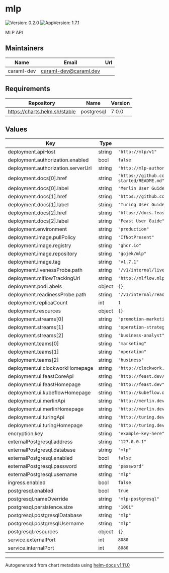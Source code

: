 # mlp

![Version: 0.2.0](https://img.shields.io/badge/Version-0.2.0-informational?style=flat-square) ![AppVersion: 1.7.1](https://img.shields.io/badge/AppVersion-1.7.1-informational?style=flat-square)

MLP API

## Maintainers

| Name | Email | Url |
| ---- | ------ | --- |
| caraml-dev | <caraml-dev@caraml.dev> |  |

## Requirements

| Repository | Name | Version |
|------------|------|---------|
| https://charts.helm.sh/stable | postgresql | 7.0.0 |

## Values

| Key | Type | Default | Description |
|-----|------|---------|-------------|
| deployment.apiHost | string | `"http://mlp/v1"` |  |
| deployment.authorization.enabled | bool | `false` |  |
| deployment.authorization.serverUrl | string | `"http://mlp-authorization-keto"` |  |
| deployment.docs[0].href | string | `"https://github.com/gojek/merlin/blob/main/docs/getting-started/README.md"` |  |
| deployment.docs[0].label | string | `"Merlin User Guide"` |  |
| deployment.docs[1].href | string | `"https://github.com/gojek/turing"` |  |
| deployment.docs[1].label | string | `"Turing User Guide"` |  |
| deployment.docs[2].href | string | `"https://docs.feast.dev/user-guide/overview"` |  |
| deployment.docs[2].label | string | `"Feast User Guide"` |  |
| deployment.environment | string | `"production"` |  |
| deployment.image.pullPolicy | string | `"IfNotPresent"` |  |
| deployment.image.registry | string | `"ghcr.io"` |  |
| deployment.image.repository | string | `"gojek/mlp"` |  |
| deployment.image.tag | string | `"v1.7.1"` |  |
| deployment.livenessProbe.path | string | `"/v1/internal/live"` |  |
| deployment.mlflowTrackingUrl | string | `"http://mlflow.mlp"` |  |
| deployment.podLabels | object | `{}` |  |
| deployment.readinessProbe.path | string | `"/v1/internal/ready"` |  |
| deployment.replicaCount | int | `1` |  |
| deployment.resources | object | `{}` |  |
| deployment.streams[0] | string | `"promotion-marketing"` |  |
| deployment.streams[1] | string | `"operation-strategy"` |  |
| deployment.streams[2] | string | `"business-analyst"` |  |
| deployment.teams[0] | string | `"marketing"` |  |
| deployment.teams[1] | string | `"operation"` |  |
| deployment.teams[2] | string | `"business"` |  |
| deployment.ui.clockworkHomepage | string | `"http://clockwork.dev"` |  |
| deployment.ui.feastCoreApi | string | `"http://feast.dev/v1"` |  |
| deployment.ui.feastHomepage | string | `"http://feast.dev"` |  |
| deployment.ui.kubeflowHomepage | string | `"http://kubeflow.org"` |  |
| deployment.ui.merlinApi | string | `"http://merlin.dev/v1"` |  |
| deployment.ui.merlinHomepage | string | `"http://merlin.dev"` |  |
| deployment.ui.turingApi | string | `"http://turing.dev/v1"` |  |
| deployment.ui.turingHomepage | string | `"http://turing.dev"` |  |
| encryption.key | string | `"example-key-here"` |  |
| externalPostgresql.address | string | `"127.0.0.1"` |  |
| externalPostgresql.database | string | `"mlp"` |  |
| externalPostgresql.enabled | bool | `false` |  |
| externalPostgresql.password | string | `"password"` |  |
| externalPostgresql.username | string | `"mlp"` |  |
| ingress.enabled | bool | `false` |  |
| postgresql.enabled | bool | `true` |  |
| postgresql.nameOverride | string | `"mlp-postgresql"` |  |
| postgresql.persistence.size | string | `"10Gi"` |  |
| postgresql.postgresqlDatabase | string | `"mlp"` |  |
| postgresql.postgresqlUsername | string | `"mlp"` |  |
| postgresql.resources | object | `{}` |  |
| service.externalPort | int | `8080` |  |
| service.internalPort | int | `8080` |  |

----------------------------------------------
Autogenerated from chart metadata using [helm-docs v1.11.0](https://github.com/norwoodj/helm-docs/releases/v1.11.0)
